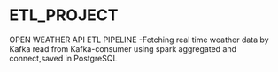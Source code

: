 # ETL_PROJECT
OPEN WEATHER API ETL PIPELINE -Fetching real time weather data by Kafka read from Kafka-consumer using spark aggregated and connect,saved in PostgreSQL

